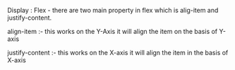 Display : Flex -
there are two main property in flex which is alig-item and justify-content.

align-item :- this works on the Y-Axis it will align the item on the basis of Y-axis

justify-content :- this works on the X-axis it will align the item in the basis of X-axis
